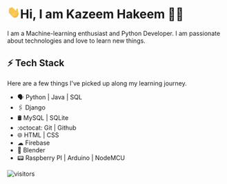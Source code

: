 
# <img src="https://raw.githubusercontent.com/ABSphreak/ABSphreak/master/gifs/Hi.gif" width="30px">Hi, I am Kazeem Hakeem 👨‍💻

I am a Machine-learning enthusiast and Python Developer. I am passionate about technologies and love to learn new things.



## ⚡ Tech Stack

Here are a few things I've picked up along my learning journey.

* 🗣 Python | Java | SQL 
* 🖇️ Django
* 🛢️ MySQL | SQLite 
* :octocat: Git | Github
* 🌐 HTML | CSS
* ☁ Firebase
* 💠 Blender
* 📟 Raspberry PI | Arduino | NodeMCU




![visitors](https://visitor-badge.glitch.me/badge?page_id=adnanazmee/adnanazmee)


 
